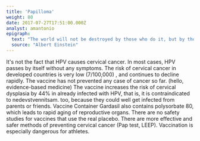 ```yaml
---
title: 'Papilloma'
weight: 80
date: 2017-07-27T17:51:00.000Z
analyst: amantonio
epigraph:
  text: "The world will not be destroyed by those who do it, but by those who watch them without doing anything."
  source: "Albert Einstein"
---
```

It's not the fact that HPV causes cervical cancer.
In most cases, HPV passes by itself without any symptoms.
The risk of cervical cancer in developed countries is very low (7/100,000) , and continues to decline rapidly.
The vaccine has not prevented any case of cancer so far. (hello, evidence-based medicine)
The vaccine increases the risk of cervical dysplasia by 44% in already infected with HPV, that is, it is contraindicated to nedevstvennitsam. too, because they could well get infected from parents or friends.
Vaccine Container Gardasil also contains polysorbate 80, which leads to rapid aging of reproductive organs.
There are no safety studies for vaccines that use the real placebo.
There are more effective and safer methods of preventing cervical cancer (Pap test, LEEP). Vaccination is especially dangerous for athletes.